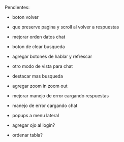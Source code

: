 Pendientes:

- boton volver
- que preserve pagina y scroll al volver a respuestas

- mejorar orden datos chat
- boton de clear busqueda
- agregar botones de hablar y refrescar
- otro modo de vista para chat
- destacar mas busqueda
- agregar zoom in zoom out
- mejorar manejo de error cargando respuestas
- manejo de error cargando chat
- popups a menu lateral

- agregar ojo al login?
- ordenar tabla?